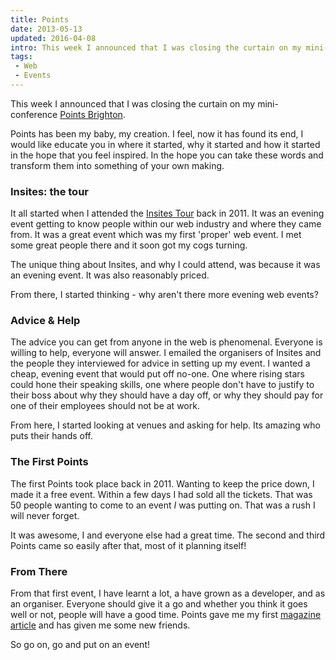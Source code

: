 ```yaml
---
title: Points
date: 2013-05-13
updated: 2016-04-08
intro: This week I announced that I was closing the curtain on my mini-conference Points Brighton. Points has been my baby, my creation. I feel, now it has found its end, ...
tags:
 - Web
 - Events
---
```


<p>This week I announced that I was closing the curtain on my mini-conference <a href="http://www.pointsbrighton.co.uk/">Points Brighton</a>. </p>

<p>Points has been my baby, my creation. I feel, now it has found its end, I would like educate you in where it started, why it started and how it started in the hope that you feel inspired. In the hope you can take these words and transform them into something of your own making.</p>



<h3>Insites: the tour</h3>



<p>It all started when I attended the <a href="http://viewportindustries.com/events/insites-the-tour/">Insites Tour</a> back in 2011. It was an evening event getting to know people within our web industry and where they came from. It was a great event which was my first 'proper' web event. I met some great people there and it soon got my cogs turning.</p>



<p>The unique thing about Insites, and why I could attend, was because it was an evening event. It was also reasonably priced.</p>



<p>From there, I started thinking - why aren't there more evening web events?</p>



<h3>Advice & Help</h3>



<p>The advice you can get from anyone in the web is phenomenal. Everyone is willing to help, everyone will answer. I emailed the organisers of Insites and the people they interviewed for advice in setting up my event. I wanted a cheap, evening event that would put off no-one. One where rising stars could hone their speaking skills,  one where people don't have to justify to their boss about why they should have a day off, or why they should pay for one of their employees should not be at work.</p>



<p>From here, I started looking at venues and asking for help. Its amazing who puts their hands off.</p>



<h3>The First Points</h3>



<p>The first Points took place back in 2011. Wanting to keep the price down, I made it a free event. Within a few days I had sold all the tickets. That was 50 people wanting to come to an event <em>I</em> was putting on. That was a rush I will never forget.</p>



<p>It was awesome, I and everyone else had a great time. The second and third Points came so easily after that, most of it planning itself!</p>



<h3>From There</h3>



<p>From that first event, I have learnt a lot, a have grown as a developer, and as an organiser. Everyone should give it a go and whether you think it goes well or not, people will have a good time. Points gave me my first <a href="http://www.netmagazine.com/opinions/start-your-own-event">magazine article</a> and has given me some new friends.</p>



<p>So go on, go and put on an event!</p>